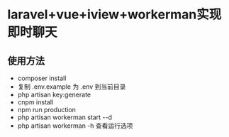 # laravel+vue+iview+workerman实现即时聊天

## 使用方法

* composer install   
* 复制 .env.example 为 .env 到当前目录  
* php artisan key:generate  
* cnpm install  
* npm run production  
* php artisan workerman start --d  
* php artisan workerman -h 查看运行选项
